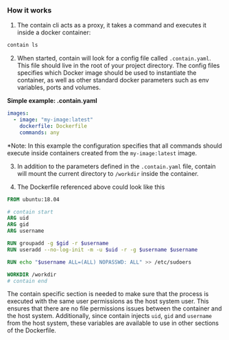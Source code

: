 ### How it works

1. The contain cli acts as a proxy, it takes a command and executes it inside a docker container:

```bash
contain ls
```

2. When started, contain will look for a config file called `.contain.yaml`. This file should live in the root of your project directory. The config files specifies which Docker image should be used to instantiate the container, as well as other standard docker parameters such as env variables, ports and volumes.

**Simple example: .contain.yaml**

```yaml
images:
  - image: "my-image:latest"
    dockerfile: Dockerfile
    commands: any
```

*Note: In this example the configuration specifies that all commands should execute inside containers created from the `my-image:latest` image.

3. In addition to the parameters defined in the `.contain.yaml` file, contain will mount the current directory to `/workdir` inside the container.

4. The Dockerfile referenced above could look like this

```Dockerfile
FROM ubuntu:18.04

# contain start
ARG uid
ARG gid
ARG username

RUN groupadd -g $gid -r $username
RUN useradd --no-log-init -m -u $uid -r -g $username $username

RUN echo "$username ALL=(ALL) NOPASSWD: ALL" >> /etc/sudoers

WORKDIR /workdir
# contain end
```

The contain specific section is needed to make sure that the process is executed with the same user permissions as the host system user. This ensures that there are no file permissions issues between the container and the host system. Additionally, since contain injects `uid`, `gid` and `username` from the host system, these variables are available to use in other sections of the Dockerfile.